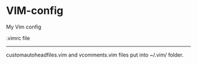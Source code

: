 # VIM-config
My Vim config

.vimrc file
______________________________________________________________________

customautoheadfiles.vim and vcomments.vim files put into ~/.vim/ folder.

